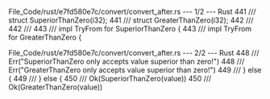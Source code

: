 File_Code/rust/e7fd580e7c/convert/convert_after.rs --- 1/2 --- Rust
441 /// struct SuperiorThanZero(i32);                                                                                                                        441 /// struct GreaterThanZero(i32);
442 ///                                                                                                                                                      442 ///
443 /// impl TryFrom<i32> for SuperiorThanZero {                                                                                                             443 /// impl TryFrom<i32> for GreaterThanZero {

File_Code/rust/e7fd580e7c/convert/convert_after.rs --- 2/2 --- Rust
448 ///             Err("SuperiorThanZero only accepts value superior than zero!")                                                                           448 ///             Err("GreaterThanZero only accepts value superior than zero!")
449 ///         } else {                                                                                                                                     449 ///         } else {
450 ///             Ok(SuperiorThanZero(value))                                                                                                              450 ///             Ok(GreaterThanZero(value))

